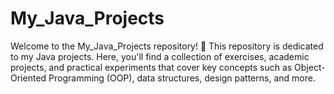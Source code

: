 # My_Java_Projects
 Welcome to the My_Java_Projects repository! 🚀 This repository is dedicated to my Java projects. Here, you'll find a collection of exercises, academic projects, and practical experiments that cover key concepts such as Object-Oriented Programming (OOP), data structures, design patterns, and more.
